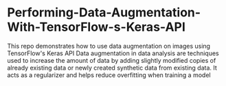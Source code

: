 # Performing-Data-Augmentation-With-TensorFlow-s-Keras-API

This repo demonstrates how to use data augmentation on images using TensorFlow's Keras API
Data augmentation in data analysis are techniques used to increase the amount of data by adding slightly modified copies of already existing data or newly created synthetic data from existing data.
It acts as a regularizer and helps reduce overfitting when training a model
